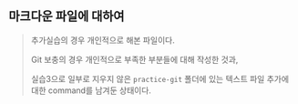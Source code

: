 ## 마크다운 파일에 대하여
> 추가실습의 경우 개인적으로 해본 파일이다.
> 
> Git 보충의 경우 개인적으로 부족한 부분들에 대해 작성한 것과,
> 
> 실습3으로 일부로 지우지 않은 `practice-git` 폴더에 있는 텍스트 파일 추가에 대한 command를 남겨둔 상태이다.
